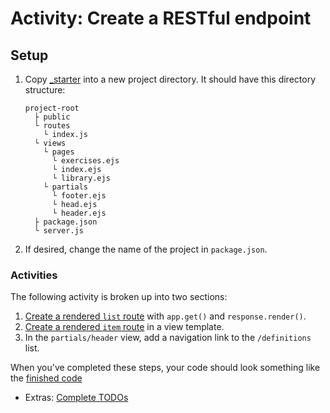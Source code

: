 # Activity: Create a RESTful endpoint
## Setup
1. Copy [_starter](_starter) into a new project directory. It should have this directory structure:
  
    ```
    project-root
      ├ public
      └ routes
        └ index.js
      └ views
        └ pages
          └ exercises.ejs
          └ index.ejs
          └ library.ejs
        └ partials
          └ footer.ejs
          └ head.ejs
          └ header.ejs
      ├ package.json
      └ server.js
    ```

2. If desired, change the name of the project in `package.json`.

### Activities
The following activity is broken up into two sections:
1. [Create a rendered `list` route](https://github.com/sait-wbdv/sample-code/tree/master/backend/express/url-params/1-create-list-route) with `app.get()` and `response.render()`.
2. [Create a rendered `item` route](https://github.com/sait-wbdv/sample-code/tree/master/backend/express/url-params/2-create-item-route) in a view template.
3. In the `partials/header` view, add a navigation link to the `/definitions` list.

When you've completed these steps, your code should look something like the [finished code](_finished)
- Extras: [Complete TODOs](https://github.com/sait-wbdv/sample-code/tree/master/backend/express/url-params/3-extra-todos)